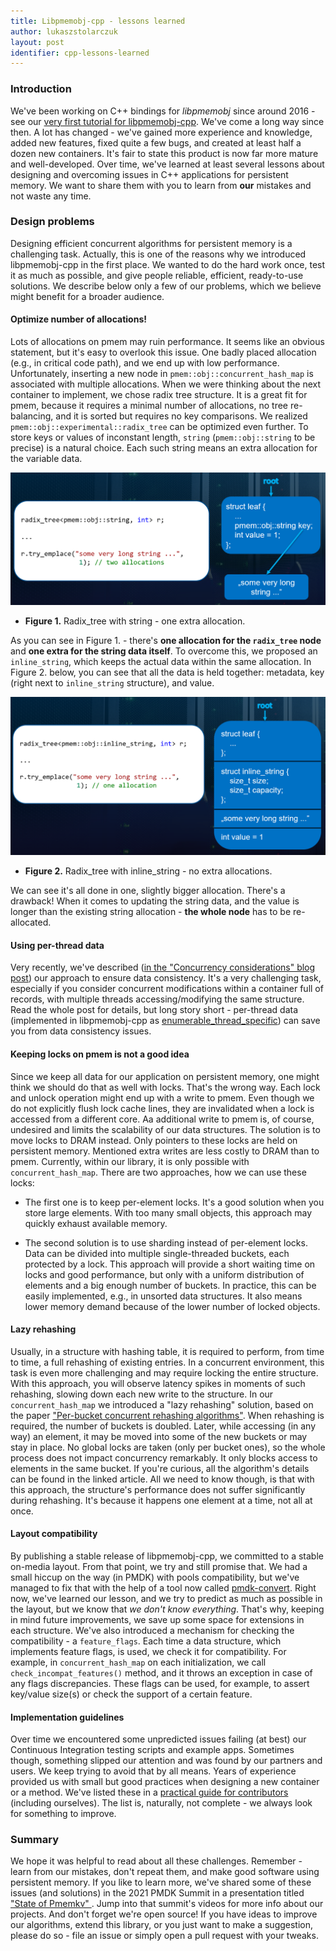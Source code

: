 ```yaml
---
title: Libpmemobj-cpp - lessons learned
author: lukaszstolarczuk
layout: post
identifier: cpp-lessons-learned
---
```


### Introduction

We've been working on C++ bindings for *libpmemobj* since around 2016 - see our [very first
tutorial for libpmemobj-cpp][cpp_tutorial_blog]. We've come a long way since then. A lot has
changed - we've gained more experience and knowledge, added new features, fixed quite a few
bugs, and created at least half a dozen new containers. It's fair to state this product is now
far more mature and well-developed. Over time, we've learned at least several lessons about
designing and overcoming issues in C++ applications for persistent memory. We want to share
them with you to learn from **our** mistakes and not waste any time.

### Design problems

Designing efficient concurrent algorithms for persistent memory is a challenging task.
Actually, this is one of the reasons why we introduced libpmemobj-cpp in the first place.
We wanted to do the hard work once, test it as much as possible, and give people reliable,
efficient, ready-to-use solutions. We describe below only a few of our problems, which
we believe might benefit for a broader audience.

#### Optimize number of allocations!

Lots of allocations on pmem may ruin performance. It seems like an obvious statement, but
it's easy to overlook this issue. One badly placed allocation (e.g., in critical
code path), and we end up with low performance. Unfortunately, inserting a new node in
`pmem::obj::concurrent_hash_map` is associated with multiple allocations.
When we were thinking about the next container to implement, we chose radix tree structure.
It is a great fit for pmem, because it requires a minimal number of allocations, no tree
re-balancing, and it is sorted but requires no key comparisons. We realized
`pmem::obj::experimental::radix_tree` can be optimized even further. To store keys or
values of inconstant length, `string` (`pmem::obj::string` to be precise) is a natural
choice. Each such string means an extra allocation for the variable data.

![Radix tree with string](/assets/cpp_lessons_string.png "Radix tree with string")
* **Figure 1.** Radix_tree with string - one extra allocation.

As you can see in Figure 1. - there's **one allocation for the `radix_tree` node**
and **one extra for the string data itself**. To overcome this, we proposed an
`inline_string`, which keeps the actual data within the same allocation. In Figure 2.
below, you can see that all the data is held together: metadata, key
(right next to `inline_string` structure), and value.

![Radix tree with inline_string](/assets/cpp_lessons_inline_string.png "Radix tree with inline_string")
* **Figure 2.** Radix_tree with inline_string - no extra allocations.

We can see it's all done in one, slightly bigger allocation. There's a drawback! When
it comes to updating the string data, and the value is longer than the existing string
allocation - **the whole node** has to be re-allocated.

#### Using per-thread data

Very recently, we've described ([in the "Concurrency considerations" blog post][concurrency_blog])
our approach to ensure data consistency. It's a very challenging task, especially if
you consider concurrent modifications within a container full of records, with multiple
threads accessing/modifying the same structure. Read the whole post for details,
but long story short - per-thread data (implemented in libpmemobj-cpp as
[enumerable_thread_specific][ptls_docs]) can save you from data consistency issues.

#### Keeping locks on pmem is not a good idea

Since we keep all data for our application on persistent memory, one might think we should
do that as well with locks. That's the wrong way. Each lock and unlock operation might end up
with a write to pmem. Even though we do not explicitly flush lock cache lines, they are
invalidated when a lock is accessed from a different core. Aa additional write to pmem is,
of course, undesired and limits the scalability of our data structures. The solution is to
move locks to DRAM instead. Only pointers to these locks are held on persistent memory.
Mentioned extra writes are less costly to DRAM than to pmem. Currently, within our library,
it is only possible with `concurrent_hash_map`. There are two approaches, how we can use
these locks:

* The first one is to keep per-element locks. It's a good solution when you store large
elements. With too many small objects, this approach may quickly exhaust available memory.

* The second solution is to use sharding instead of per-element locks. Data can be divided
into multiple single-threaded buckets, each protected by a lock. This approach will provide
a short waiting time on locks and good performance, but only with a uniform distribution of
elements and a big enough number of buckets. In practice, this can be easily implemented,
e.g., in unsorted data structures. It also means lower memory demand because of the lower
number of locked objects.

#### Lazy rehashing

Usually, in a structure with hashing table, it is required to perform, from time to time,
a full rehashing of existing entries. In a concurrent environment, this task is even more
challenging and may require locking the entire structure. With this approach, you will
observe latency spikes in moments of such rehashing, slowing down each new write to the
structure. In our `concurrent_hash_map` we introduced a "lazy rehashing" solution, based
on the paper ["Per-bucket concurrent rehashing algorithms"][rehashing_pdf]. When rehashing
is required, the number of buckets is doubled. Later, while accessing (in any way)
an element, it may be moved into some of the new buckets or may stay in place. No global
locks are taken (only per bucket ones), so the whole process does not impact concurrency
remarkably. It only blocks access to elements in the same bucket. If you're curious,
all the algorithm's details can be found in the linked article. All we need to know though,
is that with this approach, the structure's performance does not suffer significantly
during rehashing. It's because it happens one element at a time, not all at once.

#### Layout compatibility

By publishing a stable release of libpmemobj-cpp, we committed to a stable on-media layout.
From that point, we try and still promise that. We had a small hiccup on the way (in PMDK)
with pools compatibility, but we've managed to fix that with the help of a tool now called
[pmdk-convert][pmdk_convert_blog]. Right now, we've learned our lesson, and we try to predict
as much as possible in the layout, but we know that *we don't know everything*. That's why,
keeping in mind future improvements, we save up some space for extensions in each
structure. We've also introduced a mechanism for checking the compatibility - a `feature_flags`.
Each time a data structure, which implements feature flags, is used, we check it
for compatibility. For example, in `concurrent_hash_map` on each initialization, we call
`check_incompat_features()` method, and it throws an exception in case of any flags
discrepancies. These flags can be used, for example, to assert key/value size(s) or check
the support of a certain feature.

#### Implementation guidelines

Over time we encountered some unpredicted issues failing (at best) our Continuous Integration
testing scripts and example apps. Sometimes though, something slipped our attention and was found
by our partners and users. We keep trying to avoid that by all means. Years of experience
provided us with small but good practices when designing a new container or a method.
We've listed these in a [practical guide for contributors][container_contrib] (including ourselves).
The list is, naturally, not complete - we always look for something to improve.

### Summary

We hope it was helpful to read about all these challenges. Remember - learn from our mistakes,
don't repeat them, and make good software using persistent memory. If you like to learn more,
we've shared some of these issues (and solutions) in the 2021 PMDK Summit in a presentation titled
["State of Pmemkv" ][summit_state_pmemkv]. Jump into that summit's videos for more info about
our projects. And don't forget we're open source! If you have ideas to improve our algorithms,
extend this library, or you just want to make a suggestion, please do so - file an issue or
simply open a pull request with your tweaks.


[cpp_tutorial_blog]: https://pmem.io/2016/01/12/cpp-01.html
[concurrency_blog]: https://pmem.io/2021/09/17/concurrency.html
[ptls_docs]: https://pmem.io/libpmemobj-cpp/master/doxygen/classpmem_1_1detail_1_1enumerable__thread__specific.html
[rehashing_pdf]: https://arxiv.org/ftp/arxiv/papers/1509/1509.02235.pdf
[pmdk_convert_blog]: https://pmem.io/2019/02/01/pool-conversion-tool.html
[container_contrib]: https://github.com/pmem/libpmemobj-cpp/blob/master/CONTRIBUTING.md#implementing-persistent-containers
[summit_state_pmemkv]: https://pmem.io/pmdksummit2021/
